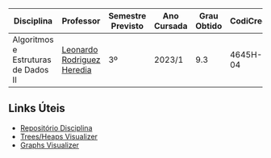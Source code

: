 | Disciplina | Professor | Semestre Previsto | Ano Cursada | Grau Obtido | CodiCred | Carga Horária |
| --- | --- | --- | --- | --- | --- | --- |
| Algoritmos e Estruturas de Dados II | [Leonardo Rodriguez Heredia](https://github.com/leonardoheredia) | 3º | 2023/1 | 9.3 | 4645H-04 | 60 |

## Links Úteis

- [Repositório Disciplina](https://github.com/leonardoheredia/alest2-202301)
- [Trees/Heaps Visualizer](http://btv.melezinek.cz/binary-heap.html)
- [Graphs Visualizer](https://dreampuf.github.io/GraphvizOnline/)
